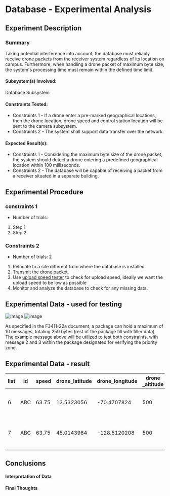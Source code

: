 # Database - Experimental Analysis
## Experiment Description
### Summary
Taking potential interference into account, the database must reliably receive drone packets from the receiver system regardless of its location on campus. Furthermore, when handling a drone packet of maximum byte size, the system's processing time must remain within the defined time limit.

#### Subsystem(s) Involved:
Database Subsystem

#### Constraints Tested:
- Constraints 1 - If a drone enter a pre-marked geographical locations, then the drone location, drone speed and control station location will be sent to the camera subsystem.
- Constraints 2 -  The system shall support data transfer over the network.
 
#### Expected Result(s):
- Constraints 1 - Considering the maximum byte size of the drone packet, the system should detect a drone entering a predefined geographical location within 100 milliseconds.
- Constraints 2 - The database will be capable of receiving a packet from a receiver situated in a separate building.

## Experimental Procedure
<!-- Description of what you did ideally in steps -->
### constraints 1
- Number of trials:
1. Step 1
2. Step 2

### Constraints 2
- Number of trials: 2
1. Relocate to a site different from where the database is installed.
2. Transmit the drone packet.
3. Use [upload speed tester](https://www.speedtest.net/result/17036840573) to check for upload speed, ideally we want the upload speed to be low as possible
4. Monitor and analyze the database to check for any missing data.

## Experimental Data - used for testing
![image](https://github.com/user-attachments/assets/9baf4e3d-ebf4-451b-8974-d45bd81dc4cc)
![image](https://github.com/user-attachments/assets/4cf7b2fa-40d4-4f78-b11c-7610b0900872)

As specified in the F3411-22a document, a package can hold a maximum of 10 messages, totaling 250 bytes (rest of the package fill with filler data). The example message above will be utilized to test both constraints, with message 2 and 3 within the package designated for verifying the priority zone.

## Experimental Data - result
<!-- data tables or graph of the results (whichever is appropriate) -->
|  list | id | speed | drone_latitude | drone_longitude | drone _altitude | timestamp | Send Location | upload Speed | Recevied? |
|--------|----------------|-------------------|------------|------------|------------|------------|------------|------------|----|
|    6   |  ABC   |  63.75|     13.5323056    | -70.4707824 | 500 | 2024-11-20 21:07:46 | Basement of Prescott Hall | 84.19 | Yes |
|    7   |  ABC   |  63.75|     45.0143984    | -128.5120208 | 500 | 2024-11-20 21:08:46 | Tennis Court behind the Library | 26.75 | Yes |


## Conclusions
#### Interpretation of Data
<!-- explain what the results of the experiments mean and what conclusions you draw -->

#### Final Thoughts
<!-- Were constraints met? -->
